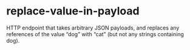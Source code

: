 # replace-value-in-payload
 HTTP endpoint that takes arbitrary JSON payloads, and replaces any references of the value “dog” with “cat” (but not any strings containing dog).
